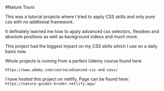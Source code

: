 #Nature Tours

This was a tutorial projects where I tried to apply CSS skills and only pure css with no additional framework.

It definately learned me how to apply advanced css selectors, flexobex and absolute positions as well as background videos and much more.

This project had the biggest impact on my CSS skills which I use on a daily basis now.

Whole projects is coming from a perfect Udemy course found here 

`https://www.udemy.com/course/advanced-css-and-sass/`

I have hosted this project on netlify. Page can be found here:
`https://nature-guides-bruder.netlify.app/`
